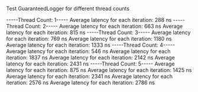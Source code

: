 Test GuaranteedLogger for different thread counts

-----Thread Count: 1-----
Average latency for each iteration: 288 ns
-----Thread Count: 2-----
Average latency for each iteration: 663 ns
Average latency for each iteration: 815 ns
-----Thread Count: 3-----
Average latency for each iteration: 769 ns
Average latency for each iteration: 1180 ns
Average latency for each iteration: 1333 ns
-----Thread Count: 4-----
Average latency for each iteration: 546 ns
Average latency for each iteration: 1837 ns
Average latency for each iteration: 2142 ns
Average latency for each iteration: 2431 ns
-----Thread Count: 5-----
Average latency for each iteration: 875 ns
Average latency for each iteration: 1425 ns
Average latency for each iteration: 2341 ns
Average latency for each iteration: 2576 ns
Average latency for each iteration: 2786 ns
